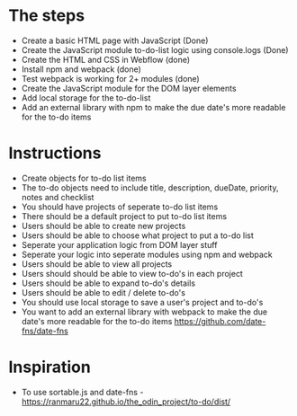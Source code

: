 # The steps
- Create a basic HTML page with JavaScript (Done)
- Create the JavaScript module to-do-list logic using console.logs (Done)
- Create the HTML and CSS in Webflow (done)
- Install npm and webpack (done)
- Test webpack is working for 2+ modules (done)
- Create the JavaScript module for the DOM layer elements 
- Add local storage for the to-do-list 
- Add an external library with npm to make the due date's more readable for the to-do items

# Instructions
- Create objects for to-do list items
- The to-do objects need to include title, description, dueDate, priority, notes and checklist
- You should have projects of seperate to-do list items
- There should be a default project to put to-do list items
- Users should be able to create new projects
- Users should be able to choose what project to put a to-do list 
- Seperate your application logic from DOM layer stuff
- Seperate your logic into seperate modules using npm and webpack 
- Users should be able to view all projects
- Users should should be able to view to-do's in each project
- Users should be able to expand to-do's details
- Users should be able to edit / delete to-do's
- You should use local storage to save a user's project and to-do's 
- You want to add an external library with webpack to make the due date's more readable for the to-do items https://github.com/date-fns/date-fns

# Inspiration
- To use sortable.js and date-fns - https://ranmaru22.github.io/the_odin_project/to-do/dist/